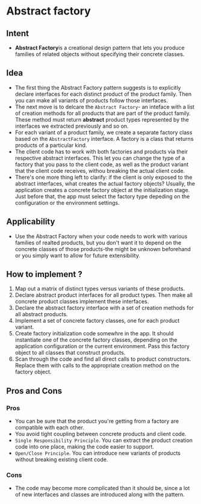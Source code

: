 # Abstract factory
## Intent
- **Abstract Factory**is a creational design pattern that lets you produce families of related objects without specifying their concrete classes.
## Idea
- The first thing the Abstract Factory pattern suggests is to explicitly declare interfaces for each distinct product of the product family. Then you can make all variants of products follow those interfaces. 
- The next move is to delcare the `Abstract Factory`- an inteface with a list of creation methods for all products that are part of the product family. These method must return **abstract** product types represented by the interfaces we extracted previously and so on.
- For each variant of a product family, we create a separate factory class based on the `AbstractFactory` interface. A factory is a class that returns products of a particular kind.
- The client code has to work with both factories and products via their respective abstract interfaces. This let you can change the type of a factory that you pass to the client code, as well as the product variant that the client code receives, withou breaking the actual client code.
- There's one more thing left to clarify: if the client is only exposed to the abstract interfaces, what creates the actual factory objects? Usually, the application creates a concrete factory object at the initialization stage. Just before that, the app must select the factory type depeding on the configuration or the environment settings.
## Applicability
- Use the Abstract Factory when your code needs to work with various families of realted products, but you don't want it to depend on the concrete classes of those products-the might be unknown beforehand or you simply want to allow for future extensibility.
## How to implement ?
1. Map out a matrix of distinct types versus variants of these products.
2. Declare abstract product interfaces for all product types. Then make all concrete product classes implement these interfaces.
3. Declare the abstract factory interface with a set of creation methods for all abstract products.
4. Implement a set of concrete factory classes, one for each product variant.
5. Create factory initialization code somewhre in the app. It should instantiate one of the concrete factory classes, depending on the application configuration or the current environment. Pass this factory object to all classes that construct products.
6. Scan through the code and find all direct calls to product constructors. Replace them with calls to the appropriate creation method on the factory object.
## Pros and Cons
### Pros
- You can be sure that the product you're getting from a factory are compatible with each other.
- You avoid tight coupling between concrete products and client code.
- `Single Responsibility Principle`. You can extract the product creation code into one place, making the code easier to support.
- `Open/Close Principle`. You can introduce new variants of products without breaking existing client code.
### Cons
- The code may become more complicated than it should be, since a lot of new interfaces and classes are introduced along with the pattern.
